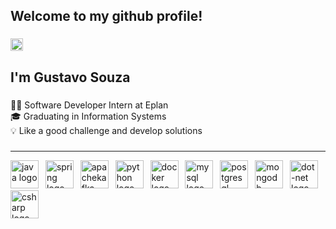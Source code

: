 <h2 align="left">Welcome to my github profile!</h2>

###

<div align="left">
  <a href="https://www.linkedin.com/in/gustavosouzaoliveira03/" target="_blank">
    <img src="https://img.shields.io/static/v1?message=LinkedIn&logo=linkedin&label=&color=0077B5&logoColor=white&labelColor=&style=for-the-badge" height="20" alt="linkedin logo"  />
  </a>
</div>

###

<h2 align="left">I'm Gustavo Souza</h2>

###

<p align="left">👩‍💻 Software Developer Intern at Eplan  <br>🎓 Graduating in Information Systems  <br>💡 Like a good challenge and develop solutions</p>

###

---

<div align="left">
  <img src="https://skillicons.dev/icons?i=java" height="45" alt="java logo"  />
  <img width="3" />
  <img src="https://skillicons.dev/icons?i=spring" height="45" alt="spring logo"  />
  <img width="3" />
  <img src="https://skillicons.dev/icons?i=kafka" height="45" alt="apachekafka logo"  />
  <img width="3" />
  <img src="https://skillicons.dev/icons?i=py" height="45" alt="python logo"  />
  <img width="3" />
  <img src="https://skillicons.dev/icons?i=docker" height="45" alt="docker logo"  />
  <img width="3" />
  <img src="https://skillicons.dev/icons?i=mysql" height="45" alt="mysql logo"  />
  <img width="3" />
  <img src="https://skillicons.dev/icons?i=postgres" height="45" alt="postgresql logo"  />
  <img width="3" />
  <img src="https://skillicons.dev/icons?i=mongodb" height="45" alt="mongodb logo"  />
  <img width="3" />
  <img src="https://skillicons.dev/icons?i=dotnet" height="45" alt="dot-net logo"  />
  <img width="3" />
  <img src="https://skillicons.dev/icons?i=cs" height="45" alt="csharp logo"  />
</div>
